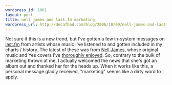 ```yaml
--- 
wordpress_id: 1001
layout: post
title: nell james and last.fm marketing
wordpress_url: http://decafbad.com/blog/2006/10/09/nell-james-and-lastfm-marketing
---
```

Not sure if this is a new trend, but I've gotten a few in-system messages on [last.fm][fm] from artists whose music I've listened to and gotten included in my charts / history.  The latest of these was from [Nell James][nj], whose original music and Yes covers I've [thoroughly enjoyed][en].  So, contrary to the bulk of marketing thrown at me, I actually welcomed the news that she's got an album out and thanked her for the heads up.  When it works like this, a personal message gladly received, "marketing" seems like a dirty word to apply.

[en]: http://del.icio.us/deusx/nelljames
[fm]: http://last.fm/user/deusx
[nj]: http://nelljames.com/music.html
